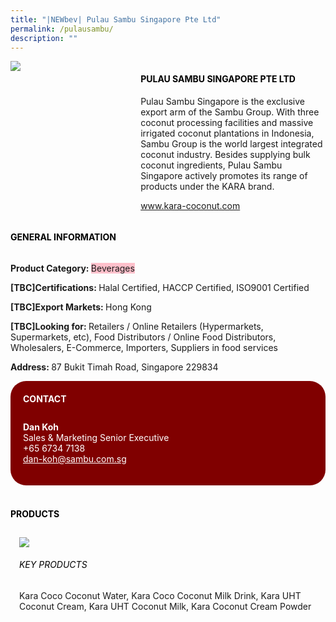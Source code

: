 ```yaml
---
title: "|NEWbev| Pulau Sambu Singapore Pte Ltd"
permalink: /pulausambu/
description: ""
---
```

<head>
	<div class="flex-paragraph">
		<!--hi there! this is a comment and will provide you with instructional guides-->
		<!--insert booth number here!-->
		<p style="text-transform: uppercase"></p></div>
			<div class="flex-container" style="display: flex; flex-wrap: wrap;">
				<!--insert DOWNLOAD link of company logo between the " marks!-->
			<div class="card sgds" style="flex: 1 1 40%; display: block;"><img src="https://doc-04-3s-docs.googleusercontent.com/docs/securesc/69isnljd6u5lkd2esi0uo09d7a1dfqf2/b0fgbva7t1597tevflqvasrupcof534e/1676207100000/12105796777324072886/12105796777324072886/1XGAoKg7EAi2RehZfhQgpcMpftOFu3-zA?e=download&ax=AB85Z1Bk8dQUzuWPNnyq-2TM5ZQddNxV9HGQrOfm7i1-Mbj0WDrmxtL9j9DTyea86qYIe7BOGZWHSaJH1gcLNVRxyxqSrkWd2QSu0mW8rYuLeBiTLclUVRhXIRWJ2AsY03gELGcqSjUtGTJfx7UXPB93SRJX6ZWfOt4PJmVRUXkLdDIp30Pie8bjHmZVHn0SE905_zYD7gOVhkPr2-L_V1QWzSPrEc7qwDZXHVcTilwTQYQViTnlekMRqGdAAAwQ-YXHmF28PfcZhUmJIBJ0RmITeIvMASqClfwZg5xZffqABPh79gL0B4Va6dyktM1Vy15iIXi5LnJdUH8ammyRVQQfuzbb_lO4_PymyItSh528VVmxwXtCoxWu2CmWfPVtyr1OvOXiD0hknFjFsccswqysqVpKhv0plazZIdVF1VcTitvBnuzi2tzvn9kP-JTgryKtqgiCzPr7vAFOyw_Wi32UdlGaZZeMmWUEzxnPSzsxXMMS3-GOw2er9DihMkwPUPoFr6KR5idY06Inkwjp2yDy0tZxXY7Suf8iHmCRqq9GgvvlD2X7QM2GFfOKHaBt2wi-W2T4B-yAP96p8URS8K7dJ28VbI_gayfxZwyjcr39K28mw4zPR7ZbXhEyN9tkngHixIZCfMmqO6hbpdwbasaNP4RvYaSLuSVzu1SOvgxpL0uz47xKeOA7m1UPYbyqVndOqWZXejYSdAvgOfk2px9nljI0EpPcfgdStVmClWAzF5ePnX2pWR4QLrpoUl6mhUlEGjeScs6Dxh-5zw-4OR1KXwx2PmWVLIyJkX360R84rkaxifFz-6eriyVjfv-qw8KORJ9F7dhL04D7f9PcLjfUabP37lNumTVoakXNwfg04wE5W2JGRJ2fRJijyeAt0-17LhyxnCjQGsczdESh2AzWrg3rCH70-t2raq0&uuid=565bd90e-568d-46e7-a11b-3137d2eb66b3&authuser=0"></div>
	<div class="card-sgds" style="flex: 1 1 58%; display: block; margin-left: 3px">
		<h4 style="text-transform: uppercase; color: black;"><!--insert the exhibitor's name between the <b> tags here--><b>Pulau Sambu Singapore Pte Ltd</b></h4><!--insert the exhibitor's description between the <p> tags here-->
		<p>Pulau Sambu Singapore is the exclusive export arm of the Sambu
Group. With three coconut processing facilities and massive irrigated
coconut plantations in Indonesia, Sambu Group is the world largest
integrated coconut industry. Besides supplying bulk coconut
ingredients, Pulau Sambu Singapore actively promotes its range of
products under the KARA brand.</p>
		<!--insert the exhibitor's website link, making sure there is "https:// www." present please. make sure the entire https link goes in between the " marks-->
		<p><a href="www.kara-coconut.com" target="_blank"><!--insert the www website link here (no need for https)-->www.kara-coconut.com</a></p>
	</div>
</div>
</head>

<body>
	<h4 style="text-transform: uppercase; color: black;"><b>General Information</b></h4>
		<div class="flex-container" style="display: flex; flex-wrap: wrap;">
			<div class="card sgds" style="flex: 1 1 65%; display: block; align-self: stretch">
			<div class="flex-paragraph">
			<p><b>Product Category: </b><span style=" background-color: pink; border-radius: 10 px;"><!--insert the exhibitor's pdt cat between the <p> tags here-->Beverages</span></p> 
				<p><b>[TBC]Certifications: </b><!--insert all the exhibitor's certifications between the </b> and </p> here-->Halal Certified, HACCP Certified, ISO9001 Certified</p>
			<p><b>[TBC]Export Markets: </b><!--insert all the exhibitor's export markets between the </b> and </p> here-->Hong Kong</p>
			<p style="margin-bottom: 10px;"><b>[TBC]Looking for: </b><!--insert all the exhibitor's potential business partners between the </b> and </p> here-->Retailers / Online Retailers (Hypermarkets, Supermarkets, etc), Food Distributors / Online Food Distributors, Wholesalers, E-Commerce, Importers, Suppliers in food services</p><p><b>Address: </b><!--insert all the exhibitor's address the </b> and </p> here-->87 Bukit Timah Road, Singapore 229834</p>
			</div>
		</div>
		<div class="card sgds" style="flex: 1 1 35%; padding: 10px; display: block; background-color: maroon; border-radius: 25px; align-self: center;">
		<h4 style="color: white; margin-top: 10px; margin-left: 10px;">CONTACT</h4>
		<div class="flex-paragraph">
			<!--replace with exhibitor's: -->
			<p style="padding: 10px; color: white;"><b><!-- POC name-->Dan Koh</b><br><!-- designation-->Sales & Marketing Senior Executive<br><!--contact number-->+65 6734 7138<br><!-- for linking purposes, insert their email after "mailto:"...--><a href="dan-koh@sambu.com.sg" style="color: white;"><!--...and also include the display email before </a> here-->dan-koh@sambu.com.sg</a></p>
		</div>
			</div>
		</div>
	<br>
		<h4 style="text-transform: uppercase; color: black;"><b>products</b></h4>
<div style="display: flex; flex-wrap: wrap;">
  <div class="card sgds" style="flex: 1 1 47%; margin: 10px; display: block;"><!--insert the exhibitor's DOWNLOAD image for product between the " marks here-->
	<div class="flex-image" style="display: block;"><img src="https://doc-08-3s-docs.googleusercontent.com/docs/securesc/69isnljd6u5lkd2esi0uo09d7a1dfqf2/1im2g7j3tmu3og94ktn4o60gtbrf2d1q/1676207100000/12105796777324072886/12105796777324072886/1CnGGXzjQgjE0JcKeasZURQo3GtYf3WL6?e=download&ax=AB85Z1BcMF7fgCGqyvk-G-PzOcxww7QgO2hafdufiiAuXtiebH3EIlvJijTZM80itl6cAGIDkfgC9_NxGKpkI2kGiT83uKH7DBG-8luMx-A8CXcCt0S6CuNIogEunuXNn76_518zsYg-iIrzy50GSjK2y7ZBQHLSbqHASGamTworOVUdBM7sAZIOBbCMa5pmBRsi_gF0DoNf5VORicALcny53B-00VCJb-vVWpDjrjD0GIO98YvWpq8tmZxDhca1arE6pMdjZRY6tBQ6Z9pFRgpmatjlvEb_uZsttRHMBwi6tGpKa4riwMTG7QroWeSO7NHa-vvS26mQX0ZHzJWsmYzhi7nPTfwk1x53xI9KS7IDyyFcIy3aweVnpJs5_OOLlOvpql-ZAPH_Pzhcae-za51XCevRGVDatsOh2FoHv28JEDGckGhH5L8q2BKcNCGPHveYvv31GxRXtKA6Ud9F7Py-5-3T6OlEIbvve4UpFP9yjdpk7Vef6YlOxerKIW-B6Pil-8ibDmxc6Z60Hy6m33fAiufrxLuaQ7py3qlrVcfterU8LzYp4bYt4uh7hXUfO_qbis9vAv8auibuUedoy3UlhGX4TBpmzf47cSAE7JnuLDAToa1fQWLEQWUuzUOo7EB-V_yrXV_AHSA6a5yrGFQ4lrJNhgmbdPFHEMorGSNk7QzwfKIXWX6dz55ev7FNmOXnij6U7av7fRCj2Px13_V3fu2G0G0MtuDpzmEcuepppbzeWkDWVn9M28b6id4r-E0xSURWxCl1LuzHm2yNUIDiKzYFwUeSuROimezwn2aSDzbh9nd-DXNtFNYDNefsi4flLZp5BmtpDu2er-r4fQHIrpgD0et7hxkxiBqubm7pZ_piY-ux-8t6mmz1RB_Zx15FWZXnPTMizR2_e7-98ZCeFpCGsUHTLM6TlTU&uuid=d16be82a-f594-413c-98ca-e07c264129d0&authuser=0"></div>
	<div class="flex-paragraph">
		<h6 style="text-transform: uppercase; color: black;"><!--insert product name before </h6> and product description after <p>-->Key Products</h6>Kara Coco Coconut Water, Kara Coco Coconut Milk Drink, Kara UHT
Coconut Cream, Kara UHT Coconut Milk, Kara Coconut Cream
Powder


</p></div>